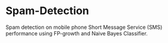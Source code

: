 # Spam-Detection
Spam detection on mobile phone Short Message Service (SMS) performance using FP-growth and Naive Bayes Classifier. 
